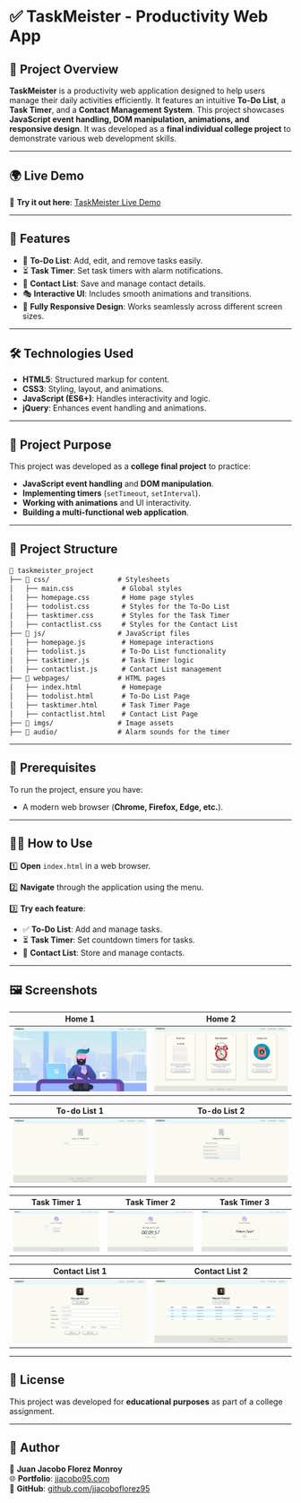 # ✅ TaskMeister - Productivity Web App

## 📌 Project Overview

**TaskMeister** is a productivity web application designed to help users manage their daily activities efficiently. It features an intuitive **To-Do List**, a **Task Timer**, and a **Contact Management System**. This project showcases **JavaScript event handling, DOM manipulation, animations, and responsive design**. It was developed as a **final individual college project** to demonstrate various web development skills.

---

## 🌍 Live Demo

🚀 **Try it out here**: [TaskMeister Live Demo](https://taskmeister-productivity-app.vercel.app)

---

## 🚀 Features

- 📝 **To-Do List**: Add, edit, and remove tasks easily.
- ⏳ **Task Timer**: Set task timers with alarm notifications.
- 📇 **Contact List**: Save and manage contact details.
- 🎭 **Interactive UI**: Includes smooth animations and transitions.
- 📱 **Fully Responsive Design**: Works seamlessly across different screen sizes.

---

## 🛠 Technologies Used

- **HTML5**: Structured markup for content.
- **CSS3**: Styling, layout, and animations.
- **JavaScript (ES6+)**: Handles interactivity and logic.
- **jQuery**: Enhances event handling and animations.

---

## 🎯 Project Purpose

This project was developed as a **college final project** to practice:

- **JavaScript event handling** and **DOM manipulation**.
- **Implementing timers** (`setTimeout`, `setInterval`).
- **Working with animations** and UI interactivity.
- **Building a multi-functional web application**.

---

## 📂 Project Structure

```
📁 taskmeister_project
├── 📁 css/                 # Stylesheets
│   ├── main.css            # Global styles
│   ├── homepage.css        # Home page styles
│   ├── todolist.css        # Styles for the To-Do List
│   ├── tasktimer.css       # Styles for the Task Timer
│   ├── contactlist.css     # Styles for the Contact List
├── 📁 js/                  # JavaScript files
│   ├── homepage.js         # Homepage interactions
│   ├── todolist.js         # To-Do List functionality
│   ├── tasktimer.js        # Task Timer logic
│   ├── contactlist.js      # Contact List management
├── 📁 webpages/            # HTML pages
│   ├── index.html          # Homepage
│   ├── todolist.html       # To-Do List Page
│   ├── tasktimer.html      # Task Timer Page
│   ├── contactlist.html    # Contact List Page
├── 📁 imgs/                # Image assets
├── 📁 audio/               # Alarm sounds for the timer
```

---

## 📌 Prerequisites

To run the project, ensure you have:

- A modern web browser (**Chrome, Firefox, Edge, etc.**).

---

## 🏃‍♂️ How to Use

1️⃣ **Open** `index.html` in a web browser.

2️⃣ **Navigate** through the application using the menu.

3️⃣ **Try each feature**:
   - ✅ **To-Do List**: Add and manage tasks.
   - ⏳ **Task Timer**: Set countdown timers for tasks.
   - 📇 **Contact List**: Store and manage contacts.

---

## 🖼️ Screenshots

| Home 1 | Home 2 |
|-----------|-----------|
| ![Home 1](imgs/github/home_1.png) | ![Home 2](imgs/github/home_2.png) |

| To-do List 1 | To-do List 2 |
|-----------|-----------|
| ![To-do List 1](imgs/github/todolist_1.png) | ![To-do List 2](imgs/github/todolist_2.png) |

| Task Timer 1 | Task Timer 2 | Task Timer 3 |
|-----------|-----------|-----------|
| ![Task Timer 1](imgs/github/tasktimer_1.png) | ![Task Timer 2](imgs/github/tasktimer_2.png) | ![Task Timer 3](imgs/github/tasktimer_3.png) |

| Contact List 1 | Contact List 2 |
|-----------|-----------|
| ![Contact List 1](imgs/github/contactlist_1.png) | ![Contact List 2](imgs/github/contactlist_2.png) |

---

## 📜 License

This project was developed for **educational purposes** as part of a college assignment.

---

## 💼 Author
👤 **Juan Jacobo Florez Monroy**  
🌐 **Portfolio**: [jjacobo95.com](https://jjacobo95.com)  
🐙 **GitHub**: [github.com/jjacoboflorez95](https://github.com/jjacoboflorez95)